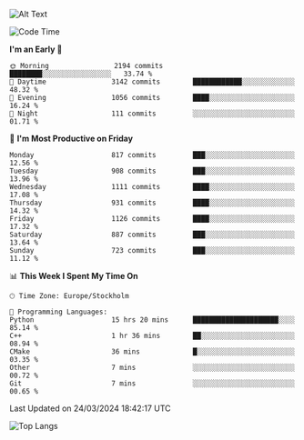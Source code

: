 ![Alt Text](https://media.tenor.com/3Gehha8RO-sAAAAC/goose-dance.gif)

<!--START_SECTION:waka-->
![Code Time](http://img.shields.io/badge/Code%20Time-23%20hrs%2057%20mins-blue)

**I'm an Early 🐤** 

```text
🌞 Morning                2194 commits        ████████░░░░░░░░░░░░░░░░░   33.74 % 
🌆 Daytime                3142 commits        ████████████░░░░░░░░░░░░░   48.32 % 
🌃 Evening                1056 commits        ████░░░░░░░░░░░░░░░░░░░░░   16.24 % 
🌙 Night                  111 commits         ░░░░░░░░░░░░░░░░░░░░░░░░░   01.71 % 
```
📅 **I'm Most Productive on Friday** 

```text
Monday                   817 commits         ███░░░░░░░░░░░░░░░░░░░░░░   12.56 % 
Tuesday                  908 commits         ███░░░░░░░░░░░░░░░░░░░░░░   13.96 % 
Wednesday                1111 commits        ████░░░░░░░░░░░░░░░░░░░░░   17.08 % 
Thursday                 931 commits         ████░░░░░░░░░░░░░░░░░░░░░   14.32 % 
Friday                   1126 commits        ████░░░░░░░░░░░░░░░░░░░░░   17.32 % 
Saturday                 887 commits         ███░░░░░░░░░░░░░░░░░░░░░░   13.64 % 
Sunday                   723 commits         ███░░░░░░░░░░░░░░░░░░░░░░   11.12 % 
```


📊 **This Week I Spent My Time On** 

```text
🕑︎ Time Zone: Europe/Stockholm

💬 Programming Languages: 
Python                   15 hrs 20 mins      █████████████████████░░░░   85.14 % 
C++                      1 hr 36 mins        ██░░░░░░░░░░░░░░░░░░░░░░░   08.94 % 
CMake                    36 mins             █░░░░░░░░░░░░░░░░░░░░░░░░   03.35 % 
Other                    7 mins              ░░░░░░░░░░░░░░░░░░░░░░░░░   00.72 % 
Git                      7 mins              ░░░░░░░░░░░░░░░░░░░░░░░░░   00.65 % 
```


 Last Updated on 24/03/2024 18:42:17 UTC
<!--END_SECTION:waka-->

![Top Langs](https://github-readme-stats-rose-phi.vercel.app/api/top-langs/?username=jxncted\&layout=compact&hide=c,assembly,jupyter%20notebook)
